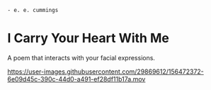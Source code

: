 ```
- e. e. cummings
```

# I Carry Your Heart With Me

A poem that interacts with your facial expressions.

https://user-images.githubusercontent.com/29869612/156472372-6e09d45c-390c-44d0-a491-ef28df11b17a.mov

